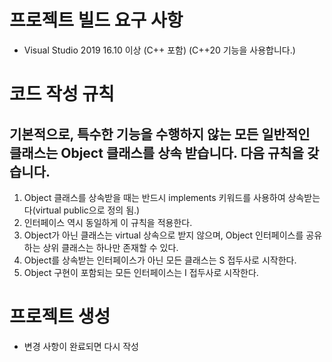 # 프로젝트 빌드 요구 사항
- Visual Studio 2019 16.10 이상 (C++ 포함) (C++20 기능을 사용합니다.)

# 코드 작성 규칙
## 기본적으로, 특수한 기능을 수행하지 않는 모든 일반적인 클래스는 Object 클래스를 상속 받습니다. 다음 규칙을 갖습니다.
1. Object 클래스를 상속받을 때는 반드시 implements 키워드를 사용하여 상속받는다(virtual public으로 정의 됨.)
2. 인터페이스 역시 동일하게 이 규칙을 적용한다.
3. Object가 아닌 클래스는 virtual 상속으로 받지 않으며, Object 인터페이스를 공유하는 상위 클래스는 하나만 존재할 수 있다.
4. Object를 상속받는 인터페이스가 아닌 모든 클래스는 S 접두사로 시작한다.
5. Object 구현이 포함되는 모든 인터페이스는 I 접두사로 시작한다.

# 프로젝트 생성
- 변경 사항이 완료되면 다시 작성
